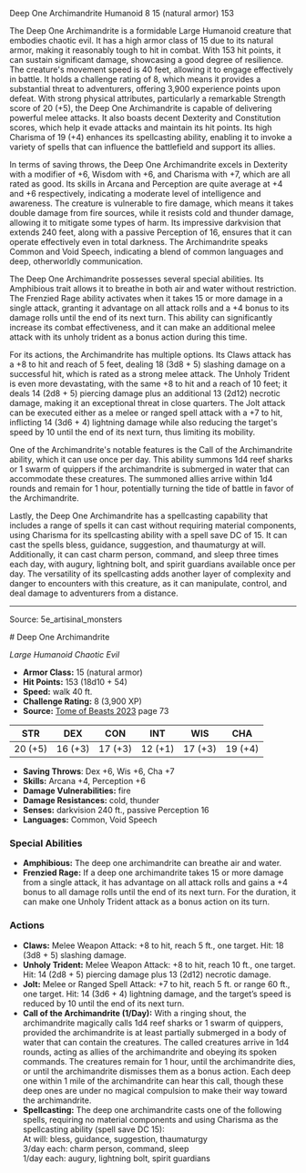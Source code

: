 <MonsterName/>Deep One Archimandrite</MonsterName>
<CreatureType/>Humanoid</CreatureType>
<CR/>8</CR>
<AC/>15 (natural armor)</AC>
<HP/>153</HP>
<summary>The Deep One Archimandrite is a formidable Large Humanoid creature that embodies chaotic evil. It has a high armor class of 15 due to its natural armor, making it reasonably tough to hit in combat. With 153 hit points, it can sustain significant damage, showcasing a good degree of resilience. The creature's movement speed is 40 feet, allowing it to engage effectively in battle. It holds a challenge rating of 8, which means it provides a substantial threat to adventurers, offering 3,900 experience points upon defeat. With strong physical attributes, particularly a remarkable Strength score of 20 (+5), the Deep One Archimandrite is capable of delivering powerful melee attacks. It also boasts decent Dexterity and Constitution scores, which help it evade attacks and maintain its hit points. Its high Charisma of 19 (+4) enhances its spellcasting ability, enabling it to invoke a variety of spells that can influence the battlefield and support its allies. </summary>

<detail>

In terms of saving throws, the Deep One Archimandrite excels in Dexterity with a modifier of +6, Wisdom with +6, and Charisma with +7, which are all rated as good. Its skills in Arcana and Perception are quite average at +4 and +6 respectively, indicating a moderate level of intelligence and awareness. The creature is vulnerable to fire damage, which means it takes double damage from fire sources, while it resists cold and thunder damage, allowing it to mitigate some types of harm. Its impressive darkvision that extends 240 feet, along with a passive Perception of 16, ensures that it can operate effectively even in total darkness. The Archimandrite speaks Common and Void Speech, indicating a blend of common languages and deep, otherworldly communication.

The Deep One Archimandrite possesses several special abilities. Its Amphibious trait allows it to breathe in both air and water without restriction. The Frenzied Rage ability activates when it takes 15 or more damage in a single attack, granting it advantage on all attack rolls and a +4 bonus to its damage rolls until the end of its next turn. This ability can significantly increase its combat effectiveness, and it can make an additional melee attack with its unholy trident as a bonus action during this time.

For its actions, the Archimandrite has multiple options. Its Claws attack has a +8 to hit and reach of 5 feet, dealing 18 (3d8 + 5) slashing damage on a successful hit, which is rated as a strong melee attack. The Unholy Trident is even more devastating, with the same +8 to hit and a reach of 10 feet; it deals 14 (2d8 + 5) piercing damage plus an additional 13 (2d12) necrotic damage, making it an exceptional threat in close quarters. The Jolt attack can be executed either as a melee or ranged spell attack with a +7 to hit, inflicting 14 (3d6 + 4) lightning damage while also reducing the target's speed by 10 until the end of its next turn, thus limiting its mobility.

One of the Archimandrite's notable features is the Call of the Archimandrite ability, which it can use once per day. This ability summons 1d4 reef sharks or 1 swarm of quippers if the archimandrite is submerged in water that can accommodate these creatures. The summoned allies arrive within 1d4 rounds and remain for 1 hour, potentially turning the tide of battle in favor of the Archimandrite.

Lastly, the Deep One Archimandrite has a spellcasting capability that includes a range of spells it can cast without requiring material components, using Charisma for its spellcasting ability with a spell save DC of 15. It can cast the spells bless, guidance, suggestion, and thaumaturgy at will. Additionally, it can cast charm person, command, and sleep three times each day, with augury, lightning bolt, and spirit guardians available once per day. The versatility of its spellcasting adds another layer of complexity and danger to encounters with this creature, as it can manipulate, control, and deal damage to adventurers from a distance.</detail>



---

Source: 5e_artisinal_monsters

<statblock>
# Deep One Archimandrite

*Large* *Humanoid* *Chaotic Evil*

- **Armor Class:** 15 (natural armor)
- **Hit Points:** 153 (18d10 + 54)
- **Speed:** walk 40 ft.
- **Challenge Rating:** 8 (3,900 XP)
- **Source:** [Tome of Beasts 2023](https://koboldpress.com/kpstore/product/tome-of-beasts-1-2023-edition/) page 73

| STR | DEX | CON | INT | WIS | CHA |
| --- | --- | --- | --- | --- | --- |
| 20 (+5) | 16 (+3) | 17 (+3) | 12 (+1) | 17 (+3) | 19 (+4) |

- **Saving Throws**: Dex +6, Wis +6, Cha +7
- **Skills:** Arcana +4, Perception +6
- **Damage Vulnerabilities:** fire
- **Damage Resistances:** cold, thunder
- **Senses:** darkvision 240 ft., passive Perception 16
- **Languages:** Common, Void Speech

### Special Abilities

- **Amphibious:** The deep one archimandrite can breathe air and water.
- **Frenzied Rage:** If a deep one archimandrite takes 15 or more damage from a single attack, it has advantage on all attack rolls and gains a +4 bonus to all damage rolls until the end of its next turn. For the duration, it can make one Unholy Trident attack as a bonus action on its turn.

### Actions

- **Claws:** Melee Weapon Attack: +8 to hit, reach 5 ft., one target. Hit: 18 (3d8 + 5) slashing damage.
- **Unholy Trident:** Melee Weapon Attack: +8 to hit, reach 10 ft., one target. Hit: 14 (2d8 + 5) piercing damage plus 13 (2d12) necrotic damage.
- **Jolt:** Melee or Ranged Spell Attack: +7 to hit, reach 5 ft. or range 60 ft., one target. Hit: 14 (3d6 + 4) lightning damage, and the target’s speed is reduced by 10 until the end of its next turn.
- **Call of the Archimandrite (1/Day):** With a ringing shout, the archimandrite magically calls 1d4 reef sharks or 1 swarm of quippers, provided the archimandrite is at least partially submerged in a body of water that can contain the creatures. The called creatures arrive in 1d4 rounds, acting as allies of the archimandrite and obeying its spoken commands. The creatures remain for 1 hour, until the archimandrite dies, or until the archimandrite dismisses them as a bonus action. Each deep one within 1 mile of the archimandrite can hear this call, though these deep ones are under no magical compulsion to make their way toward the archimandrite.
- **Spellcasting:** The deep one archimandrite casts one of the following spells, requiring no material components and using Charisma as the spellcasting ability (spell save DC 15):<br>At will: bless, guidance, suggestion, thaumaturgy<br>3/day each: charm person, command, sleep<br>1/day each: augury, lightning bolt, spirit guardians
</statblock>


